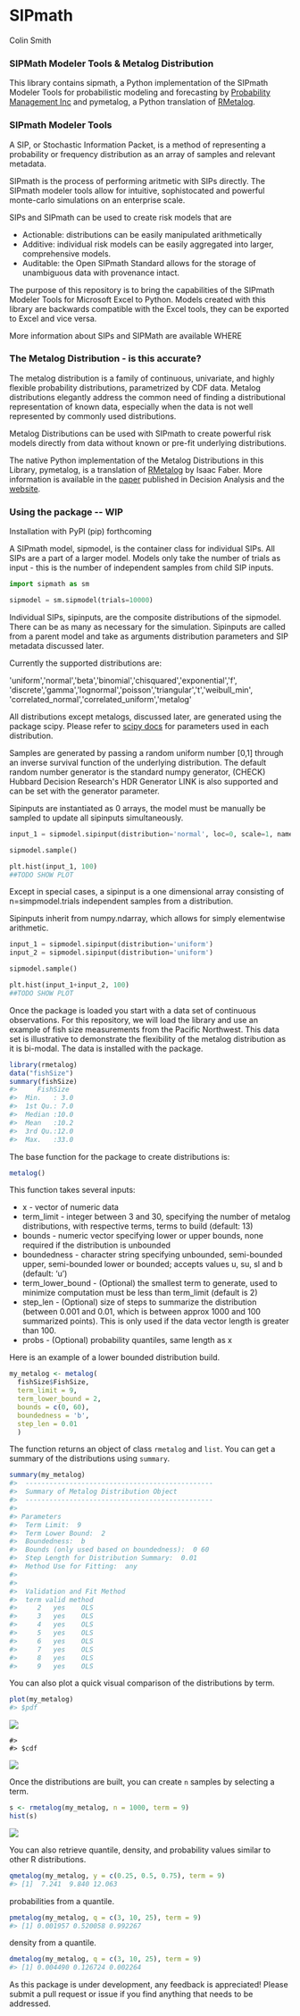 SIPmath
================
Colin Smith

### SIPMath Modeler Tools & Metalog Distribution
This library contains sipmath, a Python implementation of the SIPmath 
Modeler Tools for probabilistic modeling and forecasting by 
[Probability Management Inc](https://www.probabilitymanagement.org/) 
and pymetalog, a Python translation of 
[RMetalog](https://github.com/isaacfab/rmetalog).

### SIPmath Modeler Tools

A SIP, or Stochastic Information Packet, is a method of representing
a probability or frequency distribution as an array of samples and
relevant metadata.

SIPmath is the process of performing aritmetic with SIPs directly.
The SIPmath modeler tools allow for intuitive, sophistocated and 
powerful monte-carlo simulations on an enterprise scale. 

SIPs and SIPmath can be used to create risk models that are 

- Actionable: distributions can be easily manipulated arithmetically
- Additive: individual risk models can be easily aggregated into larger,
comprehensive models.
- Auditable: the Open SIPmath Standard allows for the storage of 
unambiguous data with provenance intact.

The purpose of this repository is to bring the capabilities of the 
SIPmath Modeler Tools for Microsoft Excel to Python. Models created
with this library are backwards compatible with the Excel tools, they
can be exported to Excel and vice versa.

More information about SIPs and SIPMath are available WHERE


### The Metalog Distribution - is this accurate?

The metalog distribution is a family of continuous, univariate, and 
highly flexible probability distributions, parametrized by CDF data. 
Metalog distributions elegantly address the common need of finding a 
distributional representation of known data, especially when the data
is not well represented by commonly used distributions. 

Metalog Distributions can be used with SIPmath to create powerful
risk models directly from data without known or pre-fit underlying 
distributions. 

The native Python implementation of the Metalog Distributions in this
Library, pymetalog, is a translation of 
[RMetalog](https://github.com/isaacfab/rmetalog) by Isaac Faber.
More information is available in the [paper](http://pubsonline.informs.org/doi/abs/10.1287/deca.2016.0338)
published in Decision Analysis and the
[website](http://www.metalogdistributions.com/).

### Using the package -- WIP

Installation with PyPl (pip) forthcoming

A SIPmath model, sipmodel, is the container class for individual SIPs. 
All SIPs are a part of a larger model. Models only take the number of 
trials as input - this is the number of independent samples from child 
SIP inputs.
```python
import sipmath as sm

sipmodel = sm.sipmodel(trials=10000)
```

Individual SIPs, sipinputs, are the composite distributions of the
sipmodel. There can be as many as necessary for the simulation.
Sipinputs are called from a parent model and take as arguments
distribution parameters and SIP metadata discussed later. 

Currently the supported distributions are:

'uniform','normal','beta','binomial','chisquared','exponential','f',
'discrete','gamma','lognormal','poisson','triangular','t','weibull_min',
'correlated_normal','correlated_uniform','metalog'

All distributions except metalogs, discussed later, are generated using
the package scipy. Please refer to 
[scipy docs](https://docs.scipy.org/doc/scipy/reference/stats.html) 
for parameters used in each distribution. 

Samples are generated by passing a random uniform number [0,1] through
an inverse survival function of the underlying distribution. The
default random number generator is the standard numpy generator, (CHECK)
Hubbard Decision Research's HDR Generator LINK is also supported and
can be set with the generator parameter.

Sipinputs are instantiated as 0 arrays, the model must be manually
be sampled to update all sipinputs simultaneously. 

```python
input_1 = sipmodel.sipinput(distribution='normal', loc=0, scale=1, name='input_1', generator='hdr')

sipmodel.sample()

plt.hist(input_1, 100)
##TODO SHOW PLOT
```

Except in special cases, a sipinput is a one dimensional array
consisting of n=simpmodel.trials independent samples from a 
distribution.

Sipinputs inherit from numpy.ndarray, which allows for simply 
elementwise arithmetic. 

```python
input_1 = sipmodel.sipinput(distribution='uniform')
input_2 = sipmodel.sipinput(distribution='uniform')

sipmodel.sample()

plt.hist(input_1+input_2, 100)
##TODO SHOW PLOT
```




Once the package is loaded you start with a data set of continuous
observations. For this repository, we will load the library and use an
example of fish size measurements from the Pacific Northwest. This data
set is illustrative to demonstrate the flexibility of the metalog
distribution as it is bi-modal. The data is installed with the package.

``` r
library(rmetalog)
data("fishSize")
summary(fishSize)
#>     FishSize   
#>  Min.   : 3.0  
#>  1st Qu.: 7.0  
#>  Median :10.0  
#>  Mean   :10.2  
#>  3rd Qu.:12.0  
#>  Max.   :33.0
```

The base function for the package to create distributions is:

``` r
metalog()
```

This function takes several inputs:

  - x - vector of numeric data
  - term\_limit - integer between 3 and 30, specifying the number of
    metalog distributions, with respective terms, terms to build
    (default: 13)
  - bounds - numeric vector specifying lower or upper bounds, none
    required if the distribution is unbounded
  - boundedness - character string specifying unbounded, semi-bounded
    upper, semi-bounded lower or bounded; accepts values u, su, sl and b
    (default: ‘u’)
  - term\_lower\_bound - (Optional) the smallest term to generate, used
    to minimize computation must be less than term\_limit (default is 2)
  - step\_len - (Optional) size of steps to summarize the distribution
    (between 0.001 and 0.01, which is between approx 1000 and 100
    summarized points). This is only used if the data vector length is
    greater than 100.
  - probs - (Optional) probability quantiles, same length as x

Here is an example of a lower bounded distribution build.

``` r
my_metalog <- metalog(
  fishSize$FishSize,
  term_limit = 9,
  term_lower_bound = 2,
  bounds = c(0, 60),
  boundedness = 'b',
  step_len = 0.01
  )
```

The function returns an object of class `rmetalog` and `list`. You can
get a summary of the distributions using `summary`.

``` r
summary(my_metalog)
#>  -----------------------------------------------
#>  Summary of Metalog Distribution Object
#>  -----------------------------------------------
#>  
#> Parameters
#>  Term Limit:  9 
#>  Term Lower Bound:  2 
#>  Boundedness:  b 
#>  Bounds (only used based on boundedness):  0 60 
#>  Step Length for Distribution Summary:  0.01 
#>  Method Use for Fitting:  any 
#>  
#> 
#>  Validation and Fit Method
#>  term valid method
#>     2   yes    OLS
#>     3   yes    OLS
#>     4   yes    OLS
#>     5   yes    OLS
#>     6   yes    OLS
#>     7   yes    OLS
#>     8   yes    OLS
#>     9   yes    OLS
```

You can also plot a quick visual comparison of the distributions by
term.

``` r
plot(my_metalog)
#> $pdf
```

![](man/figures/README-unnamed-chunk-8-1.png)<!-- -->

    #> 
    #> $cdf

![](man/figures/README-unnamed-chunk-8-2.png)<!-- -->

Once the distributions are built, you can create `n` samples by
selecting a term.

``` r
s <- rmetalog(my_metalog, n = 1000, term = 9)
hist(s)
```

![](man/figures/README-unnamed-chunk-9-1.png)<!-- -->

You can also retrieve quantile, density, and probability values similar
to other R distributions.

``` r
qmetalog(my_metalog, y = c(0.25, 0.5, 0.75), term = 9)
#> [1]  7.241  9.840 12.063
```

probabilities from a quantile.

``` r
pmetalog(my_metalog, q = c(3, 10, 25), term = 9)
#> [1] 0.001957 0.520058 0.992267
```

density from a quantile.

``` r
dmetalog(my_metalog, q = c(3, 10, 25), term = 9)
#> [1] 0.004490 0.126724 0.002264
```

As this package is under development, any feedback is appreciated\!
Please submit a pull request or issue if you find anything that needs to
be addressed.
